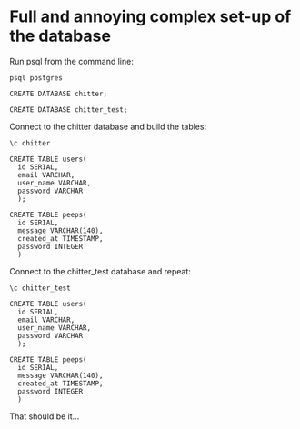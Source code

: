 Full and annoying complex set-up of the database
=================

Run psql from the command line:
```
psql postgres

CREATE DATABASE chitter;

CREATE DATABASE chitter_test;
```

Connect to the chitter database and build the tables:
```
\c chitter

CREATE TABLE users(
  id SERIAL,
  email VARCHAR,
  user_name VARCHAR,
  password VARCHAR
  );

CREATE TABLE peeps(
  id SERIAL,
  message VARCHAR(140),
  created_at TIMESTAMP,
  password INTEGER
  )
```


Connect to the chitter_test database and repeat:
```
\c chitter_test

CREATE TABLE users(
  id SERIAL,
  email VARCHAR,
  user_name VARCHAR,
  password VARCHAR
  );

CREATE TABLE peeps(
  id SERIAL,
  message VARCHAR(140),
  created_at TIMESTAMP,
  password INTEGER
  )
```

That should be it...
